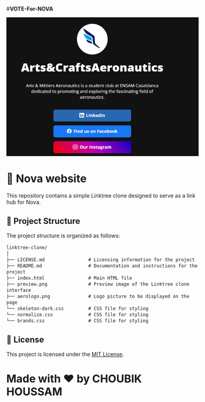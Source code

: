 #**VOTE-For-NOVA**

![Arts & Crafts Aeronautics linktree website](https://github.com/HoussamCbk/A-C-Aeronautics.github.io/blob/main/preview.png)

# 🔗 Nova website

This repository contains a simple Linktree clone designed to serve as a link hub for Nova.

## 📂 Project Structure

The project structure is organized as follows:

```
linktree-clone/
│
├── LICENSE.md                # Licensing information for the project
├── README.md                 # Documentation and instructions for the project
├── index.html                # Main HTML file 
├── preview.png               # Preview image of the Linktree clone interface
├── aerologo.png              # Logo picture to be displayed on the page
└── skeleton-dark.css         # CSS file for styling 
└── normalize.css             # CSS file for styling 
└── brands.css                # CSS file for styling 
```

## 📄 License

This project is licensed under the [MIT License](LICENSE.md).

# Made with ❤️ by **CHOUBIK HOUSSAM**


